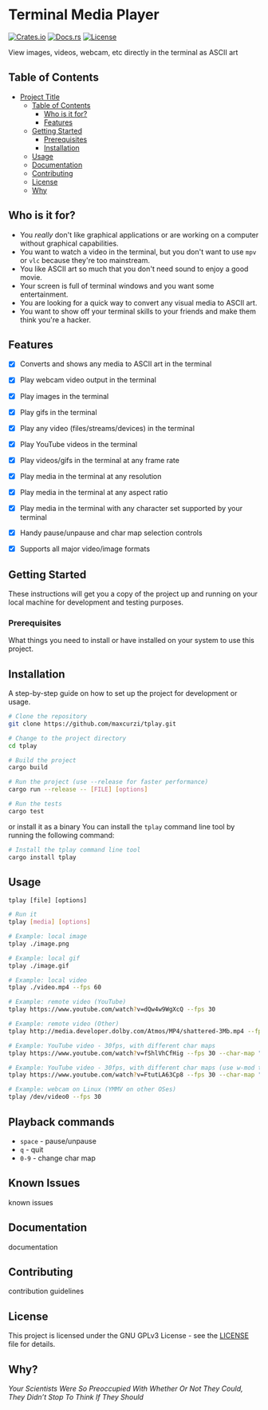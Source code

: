 # Terminal Media Player

[![Crates.io](https://img.shields.io/crates/v/terminal-media-player.svg)](https://crates.io/crates/terminal-media-player)
[![Docs.rs](https://docs.rs/terminal-media-player/badge.svg)](https://docs.rs/terminal-media-player)
[![License](https://img.shields.io/crates/l/terminal-media-player.svg)](https://github.com/maxcurzi/tplay/blob/main/LICENSE)

View images, videos, webcam, etc directly in the terminal as ASCII art

## Table of Contents

- [Project Title](#project-title)
  - [Table of Contents](#table-of-contents)
    - [Who is it for?](#who-is-it-for)
    - [Features](#features)
  - [Getting Started](#getting-started)
    - [Prerequisites](#prerequisites)
    - [Installation](#installation)
  - [Usage](#usage)
  - [Documentation](#documentation)
  - [Contributing](#contributing)
  - [License](#license)
  - [Why](#why)

## Who is it for?
- You _really_ don't like graphical applications or are working on a computer without graphical capabilities.
- You want to watch a video in the terminal, but you don't want to use `mpv` or `vlc` because they're too mainstream.
- You like ASCII art so much that you don't need sound to enjoy a good movie.
- Your screen is full of terminal windows and you want some entertainment.
- You are looking for a quick way to convert any visual media to ASCII art.
- You want to show off your terminal skills to your friends and make them think you're a hacker.

## Features
- [x] Converts and shows any media to ASCII art in the terminal
- [x] Play webcam video output in the terminal
- [x] Play images in the terminal
- [x] Play gifs in the terminal
- [x] Play any video (files/streams/devices) in the terminal
- [x] Play YouTube videos in the terminal
- [x] Play videos/gifs in the terminal at any frame rate
- [x] Play media in the terminal at any resolution
- [x] Play media in the terminal at any aspect ratio
- [x] Play media in the terminal with any character set supported by your terminal
- [x] Handy pause/unpause and char map selection controls
- [x] Supports all major video/image formats


## Getting Started

These instructions will get you a copy of the project up and running on your local machine for development and testing purposes.

### Prerequisites

What things you need to install or have installed on your system to use this project.



## Installation

A step-by-step guide on how to set up the project for development or usage.

```bash
# Clone the repository
git clone https://github.com/maxcurzi/tplay.git

# Change to the project directory
cd tplay

# Build the project
cargo build

# Run the project (use --release for faster performance)
cargo run --release -- [FILE] [options]

# Run the tests
cargo test
```

or install it as a binary
You can install the `tplay` command line tool by running the following command:

```bash
# Install the tplay command line tool
cargo install tplay
```
## Usage
`tplay [file] [options]`

```bash
# Run it
tplay [media] [options]

# Example: local image
tplay ./image.png

# Example: local gif
tplay ./image.gif

# Example: local video
tplay ./video.mp4 --fps 60

# Example: remote video (YouTube)
tplay https://www.youtube.com/watch?v=dQw4w9WgXcQ --fps 30

# Example: remote video (Other)
tplay http://media.developer.dolby.com/Atmos/MP4/shattered-3Mb.mp4 --fps 30

# Example: YouTube video - 30fps, with different char maps
tplay https://www.youtube.com/watch?v=fShlVhCfHig --fps 30 --char-map " ░▒▓█"

# Example: YouTube video - 30fps, with different char maps (use w-mod to adjust width when using emoji-based char maps)
tplay https://www.youtube.com/watch?v=FtutLA63Cp8 --fps 30 --char-map "🍎🍏" --w-mod 2

# Example: webcam on Linux (YMMV on other OSes)
tplay /dev/video0 --fps 30
```

## Playback commands
- `space` - pause/unpause
- `q` - quit
- `0-9` - change char map

## Known Issues
known issues

## Documentation
documentation

## Contributing
contribution guidelines

## License
This project is licensed under the GNU GPLv3 License - see the [LICENSE](LICENSE) file for details.

## Why?
_Your Scientists Were So Preoccupied With Whether Or Not They Could, They Didn’t Stop To Think If They Should_




